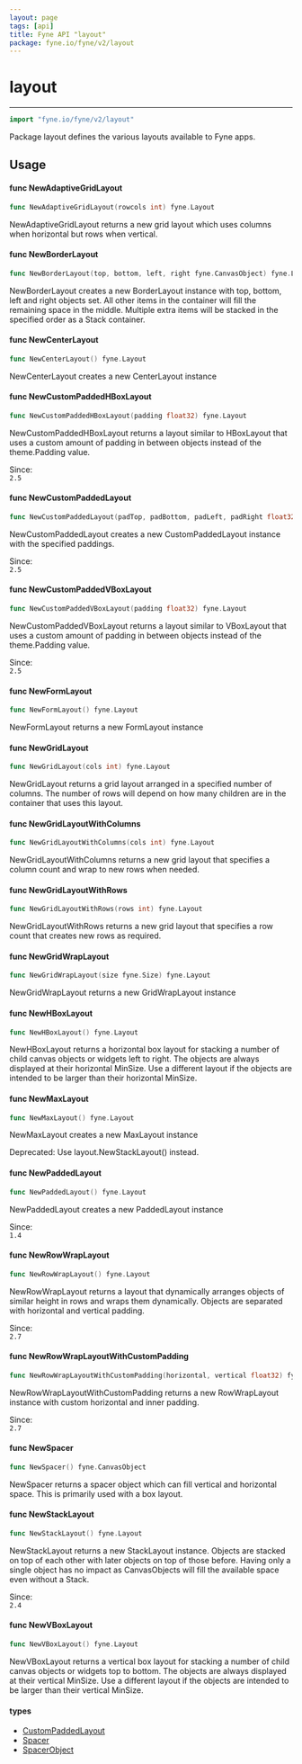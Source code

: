 ```yaml
---
layout: page
tags: [api]
title: Fyne API "layout"
package: fyne.io/fyne/v2/layout
---
```


# layout
---
```go
import "fyne.io/fyne/v2/layout"
```

Package layout defines the various layouts available to Fyne apps.

## Usage

#### func  NewAdaptiveGridLayout

```go
func NewAdaptiveGridLayout(rowcols int) fyne.Layout
```
NewAdaptiveGridLayout returns a new grid layout which uses columns when horizontal but rows when vertical.

#### func  NewBorderLayout

```go
func NewBorderLayout(top, bottom, left, right fyne.CanvasObject) fyne.Layout
```
NewBorderLayout creates a new BorderLayout instance with top, bottom, left and right objects set. All other items in the container will fill the remaining space in the middle. Multiple extra items will be stacked in the specified order as a Stack container.

#### func  NewCenterLayout

```go
func NewCenterLayout() fyne.Layout
```
NewCenterLayout creates a new CenterLayout instance

#### func  NewCustomPaddedHBoxLayout

```go
func NewCustomPaddedHBoxLayout(padding float32) fyne.Layout
```
NewCustomPaddedHBoxLayout returns a layout similar to HBoxLayout that uses a custom amount of padding in between objects instead of the theme.Padding value.


<div class="since">Since: <code>
2.5</code></div>

#### func  NewCustomPaddedLayout

```go
func NewCustomPaddedLayout(padTop, padBottom, padLeft, padRight float32) fyne.Layout
```
NewCustomPaddedLayout creates a new CustomPaddedLayout instance with the specified paddings.


<div class="since">Since: <code>
2.5</code></div>

#### func  NewCustomPaddedVBoxLayout

```go
func NewCustomPaddedVBoxLayout(padding float32) fyne.Layout
```
NewCustomPaddedVBoxLayout returns a layout similar to VBoxLayout that uses a custom amount of padding in between objects instead of the theme.Padding value.


<div class="since">Since: <code>
2.5</code></div>

#### func  NewFormLayout

```go
func NewFormLayout() fyne.Layout
```
NewFormLayout returns a new FormLayout instance

#### func  NewGridLayout

```go
func NewGridLayout(cols int) fyne.Layout
```
NewGridLayout returns a grid layout arranged in a specified number of columns. The number of rows will depend on how many children are in the container that uses this layout.

#### func  NewGridLayoutWithColumns

```go
func NewGridLayoutWithColumns(cols int) fyne.Layout
```
NewGridLayoutWithColumns returns a new grid layout that specifies a column count and wrap to new rows when needed.

#### func  NewGridLayoutWithRows

```go
func NewGridLayoutWithRows(rows int) fyne.Layout
```
NewGridLayoutWithRows returns a new grid layout that specifies a row count that creates new rows as required.

#### func  NewGridWrapLayout

```go
func NewGridWrapLayout(size fyne.Size) fyne.Layout
```
NewGridWrapLayout returns a new GridWrapLayout instance

#### func  NewHBoxLayout

```go
func NewHBoxLayout() fyne.Layout
```
NewHBoxLayout returns a horizontal box layout for stacking a number of child canvas objects or widgets left to right. The objects are always displayed at their horizontal MinSize. Use a different layout if the objects are intended to be larger than their horizontal MinSize.

#### func  NewMaxLayout

```go
func NewMaxLayout() fyne.Layout
```
NewMaxLayout creates a new MaxLayout instance


<div class="deprecated">
Deprecated: Use layout.NewStackLayout() instead.</div>

#### func  NewPaddedLayout

```go
func NewPaddedLayout() fyne.Layout
```
NewPaddedLayout creates a new PaddedLayout instance


<div class="since">Since: <code>
1.4</code></div>

#### func  NewRowWrapLayout

```go
func NewRowWrapLayout() fyne.Layout
```
NewRowWrapLayout returns a layout that dynamically arranges objects of similar height in rows and wraps them dynamically. Objects are separated with horizontal and vertical padding.


<div class="since">Since: <code>
2.7</code></div>

#### func  NewRowWrapLayoutWithCustomPadding

```go
func NewRowWrapLayoutWithCustomPadding(horizontal, vertical float32) fyne.Layout
```
NewRowWrapLayoutWithCustomPadding returns a new RowWrapLayout instance with custom horizontal and inner padding.


<div class="since">Since: <code>
2.7</code></div>

#### func  NewSpacer

```go
func NewSpacer() fyne.CanvasObject
```
NewSpacer returns a spacer object which can fill vertical and horizontal space. This is primarily used with a box layout.

#### func  NewStackLayout

```go
func NewStackLayout() fyne.Layout
```
NewStackLayout returns a new StackLayout instance. Objects are stacked on top of each other with later objects on top of those before. Having only a single object has no impact as CanvasObjects will fill the available space even without a Stack.


<div class="since">Since: <code>
2.4</code></div>

#### func  NewVBoxLayout

```go
func NewVBoxLayout() fyne.Layout
```
NewVBoxLayout returns a vertical box layout for stacking a number of child canvas objects or widgets top to bottom. The objects are always displayed at their vertical MinSize. Use a different layout if the objects are intended to be larger than their vertical MinSize.

#### types

 * [CustomPaddedLayout](custompaddedlayout.html)
 * [Spacer](spacer.html)
 * [SpacerObject](spacerobject.html)
